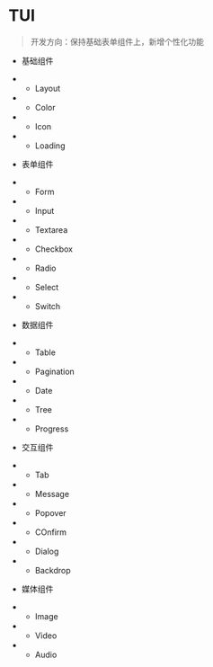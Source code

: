 # TUI

> 开发方向：保持基础表单组件上，新增个性化功能

- 基础组件
- - Layout
- - Color
- - Icon
- - Loading

- 表单组件
- - Form
- - Input
- - Textarea
- - Checkbox
- - Radio
- - Select
- - Switch

- 数据组件
- - Table
- - Pagination
- - Date
- - Tree
- - Progress

- 交互组件
- - Tab
- - Message
- - Popover
- - COnfirm
- - Dialog
- - Backdrop

- 媒体组件
- - Image
- - Video
- - Audio
